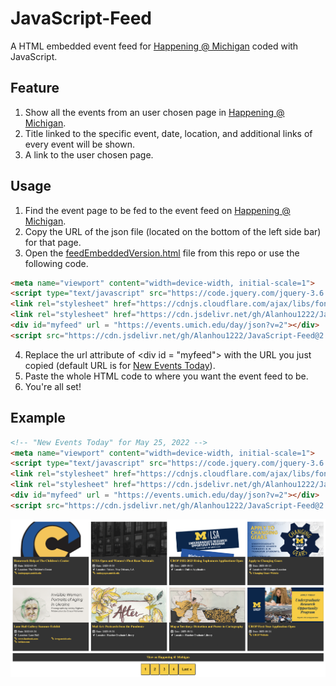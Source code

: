 # JavaScript-Feed

A HTML embedded event feed for [Happening @ Michigan](https://events.umich.edu/) coded with JavaScript.

## Feature

1. Show all the events from an user chosen page in [Happening @ Michigan](https://events.umich.edu/).
2. Title linked to the specific event, date, location, and additional links of every event will be shown.
3. A link to the user chosen page.

## Usage
1. Find the event page to be fed to the event feed on [Happening @ Michigan](https://events.umich.edu/).
2. Copy the URL of the json file (located on the bottom of the left side bar) for that page.
3. Open the [feedEmbeddedVersion.html](https://github.com/Alanhou1222/JavaScript-Feed/blob/main/feedEmbeddedVersion.html) file from this repo or use the following code.
```html
<meta name="viewport" content="width=device-width, initial-scale=1">
<script type="text/javascript" src="https://code.jquery.com/jquery-3.6.0.min.js"></script>
<link rel="stylesheet" href="https://cdnjs.cloudflare.com/ajax/libs/font-awesome/4.7.0/css/font-awesome.min.css">        
<link rel="stylesheet" href="https://cdn.jsdelivr.net/gh/Alanhou1222/JavaScript-Feed@2.1.0/feed.css" integrity="sha384-q+kQp0wLuhXDFz6K3uZkq9873k0O6POs20xnS36sHNHyLZufGS6v9bSTPdrD4jY1" crossorigin="anonymous">
<div id="myfeed" url = "https://events.umich.edu/day/json?v=2"></div>
<script src="https://cdn.jsdelivr.net/gh/Alanhou1222/JavaScript-Feed@2.1.0/feed.js" integrity="sha384-HE/NiCvGF8D6eKzLlPLA1PP3tFP1dIzNMdZXA4bM3QXaFYr8SV4JSjOcdYT36vuT" crossorigin="anonymous"></script>
```
4. Replace the url attribute of \<div id = "myfeed"\> with the URL you just copied (default URL is for [New Events Today](https://events.umich.edu/day)).
5. Paste the whole HTML code to where you want the event feed to be.
6. You're all set!

## Example

```html
<!-- "New Events Today" for May 25, 2022 -->
<meta name="viewport" content="width=device-width, initial-scale=1">
<script type="text/javascript" src="https://code.jquery.com/jquery-3.6.0.min.js"></script>
<link rel="stylesheet" href="https://cdnjs.cloudflare.com/ajax/libs/font-awesome/4.7.0/css/font-awesome.min.css">        
<link rel="stylesheet" href="https://cdn.jsdelivr.net/gh/Alanhou1222/JavaScript-Feed@2.1.0/feed.css" integrity="sha384-q+kQp0wLuhXDFz6K3uZkq9873k0O6POs20xnS36sHNHyLZufGS6v9bSTPdrD4jY1" crossorigin="anonymous">
<div id="myfeed" url = "https://events.umich.edu/day/json?v=2"></div>
<script src="https://cdn.jsdelivr.net/gh/Alanhou1222/JavaScript-Feed@2.1.0/feed.js" integrity="sha384-HE/NiCvGF8D6eKzLlPLA1PP3tFP1dIzNMdZXA4bM3QXaFYr8SV4JSjOcdYT36vuT" crossorigin="anonymous"></script>
```
![Screen Shot](/images/event-feed-example.png)


